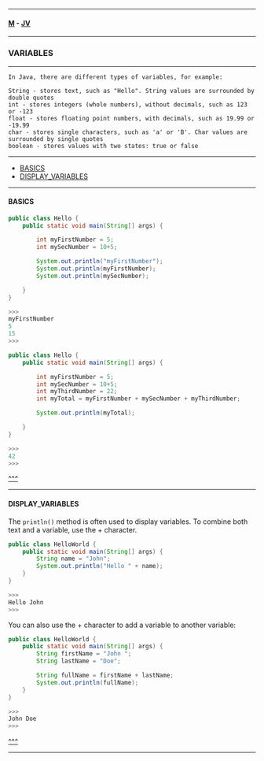 
---

#### [M](https://github.com/ttltrk/TTT/blob/master/menu.md) - [JV](https://github.com/ttltrk/TTT/tree/master/JV/JV.md)

---

### VARIABLES

---

```
In Java, there are different types of variables, for example:

String - stores text, such as "Hello". String values are surrounded by double quotes
int - stores integers (whole numbers), without decimals, such as 123 or -123
float - stores floating point numbers, with decimals, such as 19.99 or -19.99
char - stores single characters, such as 'a' or 'B'. Char values are surrounded by single quotes
boolean - stores values with two states: true or false
```

---

* [BASICS](#BASICS)
* [DISPLAY_VARIABLES](#DISPLAY_VARIABLES)


---

#### BASICS

```java
public class Hello {
    public static void main(String[] args) {

        int myFirstNumber = 5;
        int mySecNumber = 10+5;

        System.out.println("myFirstNumber");
        System.out.println(myFirstNumber);
        System.out.println(mySecNumber);

    }
}

>>>
myFirstNumber
5
15
>>>
```

```java
public class Hello {
    public static void main(String[] args) {

        int myFirstNumber = 5;
        int mySecNumber = 10+5;
        int myThirdNumber = 22;
        int myTotal = myFirstNumber + mySecNumber + myThirdNumber;

        System.out.println(myTotal);

    }
}

>>>
42
>>>
```

[^^^](#VARIABLES)

---

#### DISPLAY_VARIABLES

The ```println()``` method is often used to display variables.
To combine both text and a variable, use the + character.

```java
public class HelloWorld {
    public static void main(String[] args) {
        String name = "John";
        System.out.println("Hello " + name);
    }
}

>>>
Hello John
>>>
```

You can also use the + character to add a variable to another variable:

```java
public class HelloWorld {
    public static void main(String[] args) {
        String firstName = "John ";
        String lastName = "Doe";

        String fullName = firstName + lastName;
        System.out.println(fullName);
    }
}

>>>
John Doe
>>>
```

[^^^](#VARIABLES)

---
